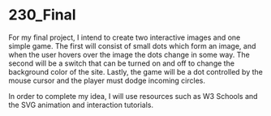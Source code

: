 # 230_Final

For my final project, I intend to create two interactive images and one simple game. The first will consist of small dots which form an image, and when the user hovers over the image the dots change in some way. The second will be a switch that can be turned on and off to change the background color of the site. Lastly, the game will be a dot controlled by the mouse cursor and the player must dodge incoming circles.

In order to complete my idea, I will use resources such as W3 Schools and the SVG animation and interaction tutorials. 
